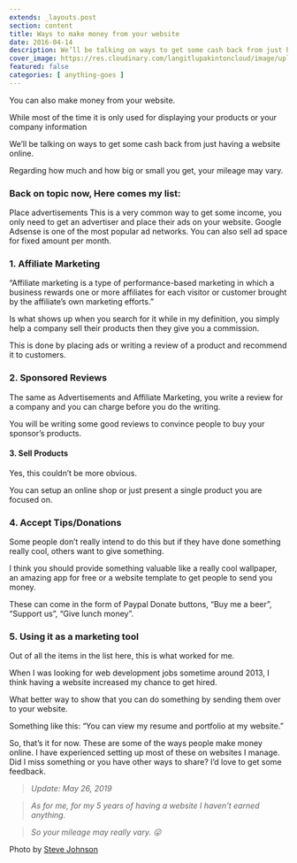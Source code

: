 ```yaml
---
extends: _layouts.post
section: content
title: Ways to make money from your website
date: 2016-04-14
description: We’ll be talking on ways to get some cash back from just having a website online.
cover_image: https://res.cloudinary.com/langitlupakintoncloud/image/upload/w_800/hugo/jcos.io/steve-johnson-628975-unsplash-res-1_u630al.jpg
featured: false
categories: [ anything-goes ]
---
```


You can also make money from your website.

While most of the time it is only used for displaying your products or your company information

We’ll be talking on ways to get some cash back from just having a website online.

Regarding how much and how big or small you get, your mileage may vary.

### Back on topic now, Here comes my list:
Place advertisements
This is a very common way to get some income, you only need to get an advertiser and place their ads on your website. Google Adsense is one of the most popular ad networks. You can also sell ad space for fixed amount per month.

### 1. Affiliate Marketing
“Affiliate marketing is a type of performance-based marketing in which a business rewards one or more affiliates for each visitor or customer brought by the affiliate’s own marketing efforts.”

Is what shows up when you search for it while in my definition, you simply help a company sell their products then they give you a commission.

This is done by placing ads or writing a review of a product and recommend it to customers.

### 2. Sponsored Reviews
The same as Advertisements and Affiliate Marketing, you write a review for a company and you can charge before you do the writing.

You will be writing some good reviews to convince people to buy your sponsor’s products.

#### 3. Sell Products
Yes, this couldn’t be more obvious.

You can setup an online shop or just present a single product you are focused on.

### 4. Accept Tips/Donations
Some people don’t really intend to do this but if they have done something really cool, others want to give something.

I think you should provide something valuable like a really cool wallpaper, an amazing app for free or a website template to get people to send you money.

These can come in the form of Paypal Donate buttons, “Buy me a beer”, “Support us”, “Give lunch money”.

###  5. Using it as a marketing tool
Out of all the items in the list here, this is what worked for me.

When I was looking for web development jobs sometime around 2013, I think having a website increased my chance to get hired.

What better way to show that you can do something by sending them over to your website.

Something like this: “You can view my resume and portfolio at my website.”

So, that’s it for now. These are some of the ways people make money online. I have experienced setting up most of these on websites I manage.
Did I miss something or you have other ways to share? I’d love to get some feedback.

>*Update: May 26, 2019*

>*As for me, for my 5 years of having a website I haven't earned anything.*

>*So your mileage may really vary. :stuck_out_tongue:*

Photo by [Steve Johnson](https://unsplash.com/@steve_j?utm_medium=referral&utm_campaign=photographer-credit&utm_content=creditBadge)
